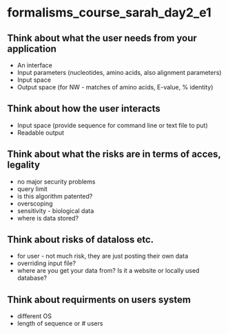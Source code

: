# formalisms_course_sarah_day2_e1

## Think about what the user needs from your application
- An interface
- Input parameters (nucleotides, amino acids, also alignment parameters)
- Input space
- Output space (for NW - matches of amino acids, E-value, % identity)

## Think about how the user interacts
- Input space (provide sequence for command line or text file to put)
- Readable output

## Think about what the risks are in terms of acces, legality
- no major security problems
- query limit
- is this algorithm patented? 
- overscoping 
- sensitivity - biological data
- where is data stored?

## Think about risks of dataloss etc.
- for user - not much risk, they are just posting their own data
- overriding input file? 
- where are you get your data from? Is it a website or locally used database? 

## Think about requirments on users system
- different OS 
- length of sequence or # users
